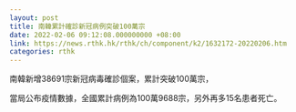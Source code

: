 ```yaml
---
layout: post
title: 南韓累計確診新冠病例突破100萬宗
date: 2022-02-06 09:12:08.000000000 +08:00
link: https://news.rthk.hk/rthk/ch/component/k2/1632172-20220206.htm
categories: rthk
---
```


南韓新增38691宗新冠病毒確診個案，累計突破100萬宗，

當局公布疫情數據，全國累計病例為100萬9688宗，另外再多15名患者死亡。
